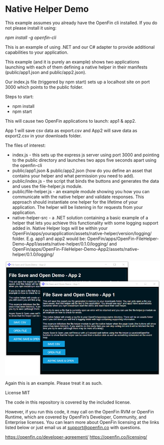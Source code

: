 # Native Helper Demo

This example assumes you already have the OpenFin cli installed. If you do not please install it using:

*npm install -g openfin-cli*

This is an example of using .NET and our C# adapter to provide additional capabilities to your application.

This example (and it is purely an example) shows two applications launching with each of them defining a native helper in their manifests (public/app1.json and public/app2.json).

Our index.js file (triggered by npm start) sets up a localhost site on port 3000 which points to the public folder.

Steps to start:

* npm install
* npm start

This will cause two OpenFin applications to launch: app1 & app2.

App 1 will save csv data as export.csv and App2 will save data as export2.csv in your downloads folder.

The files of interest:

* index.js - this sets up the express js server using port 3000 and pointing to the public directory and launches two apps five seconds apart using the openfin-cli
* public/app1.json & public/app2.json (how do you define an asset that contains your helper and what permission you need to add).
* public/index.js - the script that binds the buttons and generates the data and uses the file-helper.js module.
* public/file-helper.js - an example module showing you how you can communicate with the native helper and validate responses. This approach should instantiate one helper for the lifetime of your application. The helper will be listening in for requests from your application.
* native-helper-src - a .NET solution containing a basic example of a helper that lets you achieve this functionality with some logging support added in. Native Helper logs will be within your OpenFin/apps/yourapplication/assets/native-helper/version/logging/ folder. E.g. app1 and app2 would be:  OpenFin/apps/OpenFin-FileHelper-Demo-App1/assets/native-helper/0.1.0/logging/ and OpenFin/apps/OpenFin-FileHelper-Demo-App2/assets/native-helper/0.1.0/logging/


![Demo App 1 & 2](filehelper-demo.png)


Again this is an example. Please treat it as such. 

License
MIT

The code in this repository is covered by the included license.

However, if you run this code, it may call on the OpenFin RVM or OpenFin Runtime, which are covered by OpenFin’s Developer, Community, and Enterprise licenses. You can learn more about OpenFin licensing at the links listed below or just email us at support@openfin.co with questions.

https://openfin.co/developer-agreement/
https://openfin.co/licensing/